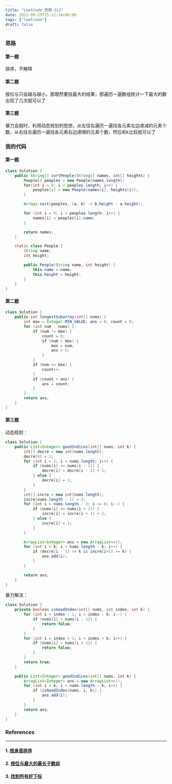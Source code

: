 ```yaml
---
title: "LeetCode 周赛-312"
date: 2022-09-25T15:22:34+08:00
tags: ["leetcode"]
draft: false
---
```


### 思路

#### 第一题

排序，不解释

#### 第二题

按位与只会越与越小，那既然要找最大的结果，那遍历一遍数组统计一下最大的数出现了几次就可以了

#### 第三题

暴力会超时，利用动态规划的思想，从左往右遍历一遍找各元素左边递减的元素个数，从右往左遍历一遍找各元素右边递增的元素个数，然后和k比较就可以了

### 我的代码

#### 第一题

```java
class Solution {
    public String[] sortPeople(String[] names, int[] heights) {
        People[] peoples = new People[names.length];
        for(int i = 0; i < peoples.length; i++) {
            peoples[i] = new People(names[i], heights[i]);
        }

        Arrays.sort(peoples, (a, b) -> b.height - a.height);

        for (int i = 0; i < peoples.length; i++) {
            names[i] = peoples[i].name;
        }

        return names;
    }

    static class People {
        String name;
        int height;

        public People(String name, int height) {
            this.name = name;
            this.height = height;
        }
    }
}
```

#### 第二题

```java
class Solution {
    public int longestSubarray(int[] nums) {
        int max = Integer.MIN_VALUE, ans = 0, count = 0;
        for (int num : nums) {
            if (num != max) {
                count = 0;
                if (num > max) {
                    max = num;
                    ans = 0;
                }
            }
            if (num == max) {
                count++;
            }
            if (count > ans) {
                ans = count;
            }
        }
        return ans;
    }
}
```

#### 第三题

动态规划：

```java
class Solution {
    public List<Integer> goodIndices(int[] nums, int k) {
        int[] decre = new int[nums.length];
        decre[0] = 1;
        for (int i = 1; i < nums.length; i++) {
            if (nums[i] <= nums[i - 1]) {
                decre[i] = decre[i - 1] + 1;
            } else {
                decre[i] = 1;
            }
        }
        int[] incre = new int[nums.length];
        incre[nums.length - 1] = 1;
        for (int i = nums.length - 2; i >= 0; i--) {
            if (nums[i] <= nums[i + 1]) {
                incre[i] = incre[i + 1] + 1;
            } else {
                incre[i] = 1;
            }
        }

        ArrayList<Integer> ans = new ArrayList<>();
        for (int i = k; i < nums.length - k; i++) {
            if (decre[i - 1] >= k && incre[i+1] >= k) {
                ans.add(i);
            }
        }

        return ans;
    }
}
```

暴力解法：

```java
class Solution {
    private boolean isGoodIndex(int[] nums, int index, int k) {
        for (int i = index - 1; i > index - k; i--) {
            if (nums[i] > nums[i - 1]) {
                return false;
            }
        }
        for (int i = index + 1; i < index + k; i++) {
            if (nums[i] > nums[i + 1]) {
                return false;
            }
        }
        return true;
    }

    public List<Integer> goodIndices(int[] nums, int k) {
        ArrayList<Integer> ans = new ArrayList<>();
        for (int i = k; i < nums.length - k; i++) {
            if (isGoodIndex(nums, i, k)) {
                ans.add(i);
            }
        }
        return ans;
    }
}
```

### References

---

#### 1. [按身高排序](https://leetcode.cn/problems/sort-the-people/)

#### 2. [按位与最大的最长子数组](https://leetcode.cn/problems/longest-subarray-with-maximum-bitwise-and/)

#### 3. [找到所有好下标](https://leetcode.cn/problems/find-all-good-indices/)
